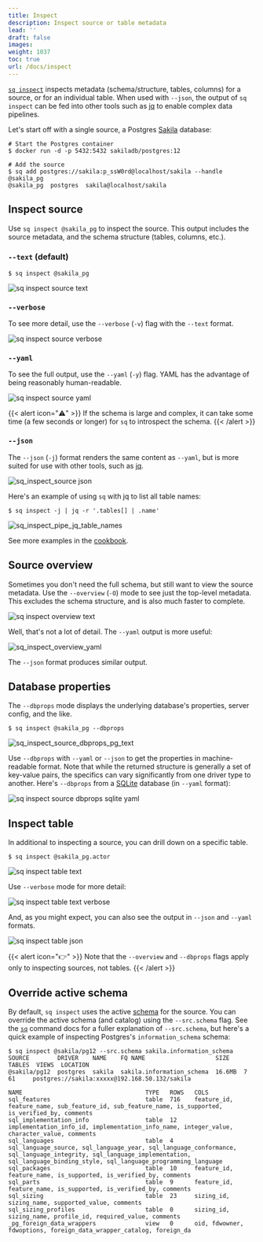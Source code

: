 ```yaml
---
title: Inspect
description: Inspect source or table metadata
lead: ''
draft: false
images:
weight: 1037
toc: true
url: /docs/inspect
---
```

[`sq inspect`](/docs/cmd/inspect) inspects metadata (schema/structure, tables, columns) for a source,
or for an individual table. When used with `--json`, the output of `sq inspect` can
be fed into other tools such as [jq](https://jqlang.github.io/jq/) to enable complex data pipelines.

Let's start off with a single source, a Postgres [Sakila](/docs/develop/sakila/) database:

```shell
# Start the Postgres container
$ docker run -d -p 5432:5432 sakiladb/postgres:12

# Add the source
$ sq add postgres://sakila:p_ssW0rd@localhost/sakila --handle @sakila_pg
@sakila_pg  postgres  sakila@localhost/sakila
```

## Inspect source

Use `sq inspect @sakila_pg` to inspect the source. This output includes the source
metadata, and the schema structure (tables, columns, etc.).

### `--text` (default)

```shell
$ sq inspect @sakila_pg
```
![sq inspect source text](sq_inspect_source_text.png)

### `--verbose`

To see more detail, use the `--verbose` (`-v`) flag with the `--text` format.

![sq inspect source verbose](sq_inspect_source_text_verbose.png)

### `--yaml`

To see the full output, use the `--yaml` (`-y`) flag. YAML has the advantage
of being reasonably human-readable.

![sq inspect source yaml](sq_inspect_source_yaml.png)

{{< alert icon="⚠️" >}}
If the schema is large and complex, it can take some time (a few seconds or longer)
for `sq` to introspect the schema.
{{< /alert >}}

### `--json`

The `--json` (`-j`) format renders the same content as `--yaml`, but is more
suited for use with other tools, such as [jq](https://jqlang.github.io/jq/).

![sq_inspect_source json](sq_inspect_source_json.png)

Here's an example of using `sq` with jq to list all table names:

```shell
$ sq inspect -j | jq -r '.tables[] | .name'
```

![sq_inspect_pipe_jq_table_names](sq_inspect_pipe_jq_table_names.png)

See more examples in the [cookbook](/docs/cookbook).

## Source overview

Sometimes you don't need the full schema, but still want to view the source
metadata. Use the `--overview` (`-O`) mode to see just the top-level metadata.
This excludes the schema structure, and is also much faster to complete.


![sq inspect overview text](sq_inspect_source_overview_text.png)

Well, that's not a lot of detail. The `--yaml` output is more useful:

![sq_inspect_overview_yaml](sq_inspect_source_overview_yaml.png)

The `--json` format produces similar output.

## Database properties

The `--dbprops` mode displays the underlying database's properties, server config,
and the like.

```shell
$ sq inspect @sakila_pg --dbprops
```

![sq_inspect_source_dbprops_pg_text](sq_inspect_source_dbprops_pg_text.png)

Use `--dbprops` with `--yaml` or `--json` to get the properties in machine-readable
format. Note that while the returned structure is generally a set of key-value
pairs, the specifics can vary significantly from one driver type to another.
Here's `--dbprops` from a [SQLite](/docs/drivers/sqlite/) database (in `--yaml` format):

![sq inspect source dbprops sqlite yaml](sq_inspect_source_dbprops_sqlite_yaml.png)

## Inspect table

In additional to inspecting a source, you can drill down on a specific table.

```shell
$ sq inspect @sakila_pg.actor
```
![sq inspect table text](sq_inspect_table_text.png)

Use `--verbose` mode for more detail:

![sq inspect table text verbose](sq_inspect_table_text_verbose.png)

And, as you might expect, you can also see the output in `--json` and `--yaml` formats.

![sq inspect table json](sq_inspect_table_json.png)

{{< alert icon="👉" >}}
Note that the `--overview` and `--dbprops` flags apply only to inspecting sources,
not tables.
{{< /alert >}}

## Override active schema

By default, `sq inspect` uses the active [schema](/docs/concepts#schema--catalog)
for the source. You can override the active schema (and catalog)
using the `--src.schema` flag. See the [`sq`](/docs/cmd/sq#override-active-schema) command docs
for a fuller explanation of `--src.schema`, but here's a quick example of
inspecting Postgres's `information_schema` schema:

```shell
$ sq inspect @sakila/pg12 --src.schema sakila.information_schema
SOURCE        DRIVER    NAME    FQ NAME                    SIZE    TABLES  VIEWS  LOCATION
@sakila/pg12  postgres  sakila  sakila.information_schema  16.6MB  7       61     postgres://sakila:xxxxx@192.168.50.132/sakila

NAME                                   TYPE   ROWS   COLS
sql_features                           table  716    feature_id, feature_name, sub_feature_id, sub_feature_name, is_supported, is_verified_by, comments
sql_implementation_info                table  12     implementation_info_id, implementation_info_name, integer_value, character_value, comments
sql_languages                          table  4      sql_language_source, sql_language_year, sql_language_conformance, sql_language_integrity, sql_language_implementation, sql_language_binding_style, sql_language_programming_language
sql_packages                           table  10     feature_id, feature_name, is_supported, is_verified_by, comments
sql_parts                              table  9      feature_id, feature_name, is_supported, is_verified_by, comments
sql_sizing                             table  23     sizing_id, sizing_name, supported_value, comments
sql_sizing_profiles                    table  0      sizing_id, sizing_name, profile_id, required_value, comments
_pg_foreign_data_wrappers              view   0      oid, fdwowner, fdwoptions, foreign_data_wrapper_catalog, foreign_da
```
